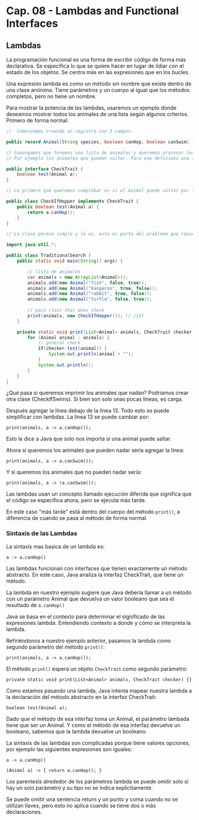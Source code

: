 # Cap. 08 - Lambdas and Functional Interfaces

## Lambdas

La programación funcional es una forma de escribir código de forma más declarativa. Se especifica lo que se quiere hacer en lugar de lidiar con el estado de los objetos. Se centra más en las expresiones que en los bucles.

Una expresión lambda es como un método sin nombre que existe dentro de una clase anónima. Tiene parámetros y un cuerpo al igual que los métodos completos, pero no tiene un nombre.

Para mostrar la potencia de las lambdas, usaremos un ejemplo donde deseamos mostrar todos los animales de una lista según algunos criterios. Primero de forma normal:

```java
//  Comenzamos creando un registro con 3 campos.

public record Animal(String species, boolean canHop, boolean canSwim) {}

// Supongamos que tenemos una lista de animales y queremos procesar los datos en función de un atributo específico. 
// Por ejemplo los animales que pueden saltar. Para ese definimos una interfaz que generalice este concepto y admita una variedad de comprobaciones.

public interface CheckTrait {
    boolean test(Animal a);
}

// Lo primero que queremos comprobar es si el Animal puede saltar por lo que creamos una clase que implementa la interfaz

public class CheckIfHopper implements CheckTrait {
    public boolean test(Animal a) {
        return a.canHop();
    }
}

// La clase parece simple y lo es. esto es parte del problema que resuelven los lambdas.

import java.util.*;

public class TraditionalSearch {
    public static void main(String[] args) {

        // lista de animales
        var animals = new ArrayList<Animal>();
        animals.add(new Animal("fish", false, true));
        animals.add(new Animal("kangaroo", true, false));
        animals.add(new Animal("rabbit", true, false));
        animals.add(new Animal("turtle", false, true));
        
        // pass class that does check
        print(animals, new CheckIfHopper()); // (13)
    }

    private static void print(List<Animal> animals, CheckTrait checker) {
        for (Animal animal : animals) {
            // general check
            if(checker.test(animal)) {
                System.out.println(animal + "");
            }
            System.out.println();
        }
    }
}

```

¿Qué pasa si queremos imprimir los animales que nadan? Podriamos crear otra clase (CheckIfSwims). Si bien son solo unas pocas líneas, es carga. 

Después agregar la línea debajo de la línea 13. Todo esto se puede simplificar con lambdas. La línea 13 se puede cambiar por: 

`print(animals, a -> a.canHop());`

Esto le dice a Java que solo nos importa si una animal puede saltar.

Ahora si queremos los animales que pueden nadar sería agregar la línea:

`print(animals, a -> a.canSwim());`

Y si queremos los animales que no pueden nadar sería: 

`print(animals, a -> !a.canSwim());`

Las lambdas usan un concepto llamado ejecución diferida que significa que el código se especifica ahora, pero se ejecuta más tarde. 

En este caso "más tarde" está dentro del cuerpo del método `print()`, a diferencia de cuando se pasa al método de forma normal.

### Sintaxis de las Lambdas

La sintaxis mas basica de un lambda es:

`a -> a.canHop()`

Las lambdas funcionan con interfaces que tienen exactamente un método abstracto. En este caso, Java analiza la interfaz CheckTrait, que tiene un método. 

La lambda en nuestro ejemplo sugiere que Java debería llamar a un método con un parámetro Animal que devuelva un valor booleano que sea el resultado de `a.canHop()`

Java se basa en el contexto para determinar el significado de las expresiones lambda. Entendiendo contexto a donde y cómo se interpreta la lambda. 

Refiriéndonos a nuestro ejemplo anterior, pasamos la lambda como segundo parámetro del método `print()`:

`print(animals, a -> a.canHop());`

El método `print()` espera un objeto `CheckTrait` como segundo parámetro:

`private static void print(List<Animal> animals, CheckTrait checker) {}`

Como estamos pasando una lambda, Java intenta mapear nuestra lambda a la declaración del método abstracto en la interfaz CheckTrait:

`boolean test(Animal a);`

Dado que el método de esa interfaz toma un Animal, el parámetro lambada tiene que ser un Animal. Y como el método de esa interfaz devuelve un booleano, sabemos que la lambda devuelve un booleano.

La sintaxis de las lambdas son complicadas porque tiene valores opciones, por ejemplo las siguientes expresiones son iguales:

`a -> a.canHop()`

`(Animal a) -> { return a.canHop(); }`

Los parentesis alrededor de los parámetros lambda se puede omitir solo si hay un solo parámetro y su tipo no se indica explicitamente.

Se puede omitir una sentencia return y un punto y coma cuando no se utilizan llaves, pero esto no aplica cuando se tiene dos o más declaraciones. 

